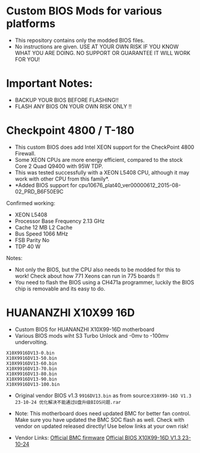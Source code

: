 # Custom BIOS Mods for various platforms
- This repository contains only the modded BIOS files.
- No instructions are given. USE AT YOUR OWN RISK IF YOU KNOW WHAT YOU ARE DOING. NO SUPPORT OR GUARANTEE IT WILL WORK FOR YOU!

# Important Notes:
- BACKUP YOUR BIOS BEFORE FLASHING!!
- FLASH ANY BIOS ON YOUR OWN RISK ONLY !!

# Checkpoint 4800 / T-180
- This custom BIOS does add Intel XEON support for the CheckPoint 4800 Firewall.
- Some XEON CPUs are more energy efficient, compared to the stock Core 2 Quad Q9400 with 95W TDP.
- This was tested successfully with a XEON L5408 CPU, although it may work with other CPU from this family*.
- *Added BIOS support for cpu10676_plat40_ver00000612_2015-08-02_PRD_B6F50E9C

Confirmed working:
- XEON L5408
- Processor Base Frequency 2.13 GHz
- Cache 12 MB L2 Cache
- Bus Speed 1066 MHz
- FSB Parity No
- TDP 40 W

Notes: 
- Not only the BIOS, but the CPU also needs to be modded for this to work! Check about how 771 Xeons can run in 775 boards !!
- You need to flash the BIOS using a CH471a programmer, luckily the BIOS chip is removable and its easy to do.

# HUANANZHI X10X99 16D
- Custom BIOS for HUANANZHI X10X99-16D motherboard
- Various BIOS mods wiht S3 Turbo Unlock and -0mv to -100mv undervolting.
```
X10X9916DV13-0.bin
X10X9916DV13-50.bin
X10X9916DV13-60.bin
X10X9916DV13-70.bin
X10X9916DV13-80.bin
X10X9916DV13-90.bin
X10X9916DV13-100.bin
```
- Original vendor BIOS v1.3 ```9916DV13.bin``` as from source:```X10X99-16D V1.3 23-10-24 优化解决不能通过U盘升级BIOS问题.rar```

- Note: This motherboard does need updated BMC for better fan control. Make sure you have updated the BMC SOC flash as well.
  Check with vendor on updated released directly! Use below links at your own risk!

- Vendor Links:
  [Official BMC firmware](https://drive.google.com/file/d/13n3X6cydaHWNnvgJijHUf6cQ-x7x8e5b/edit)
  [Official BIOS X10X99-16D V1.3 23-10-24](https://drive.google.com/file/d/1R2hj4ygJ9yF1kbl6d4wDdewC35Riamzc/edit)
